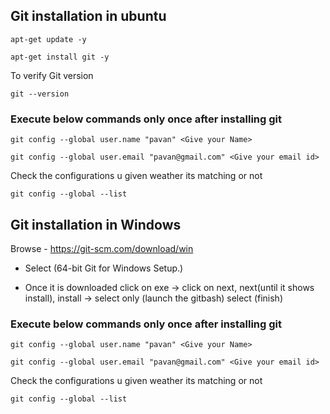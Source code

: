
## Git installation in ubuntu
 
 ```
 apt-get update -y
 ```
 ```
 apt-get install git -y
 ```
 To verify Git version 
 
 ```
 git --version 
 ```
### Execute below commands only once after installing git

```
git config --global user.name "pavan" <Give your Name>
```
```
git config --global user.email "pavan@gmail.com" <Give your email id>
```

Check the configurations u given weather its matching or not 
```
git config --global --list
```



## Git installation in Windows

Browse - https://git-scm.com/download/win

- Select (64-bit Git for Windows Setup.) 

- Once it is downloaded click on exe -> click on next, next(until it shows install), install -> select only (launch the gitbash) select (finish)

### Execute below commands only once after installing git


```
git config --global user.name "pavan" <Give your Name>
```
```
git config --global user.email "pavan@gmail.com" <Give your email id>
```

Check the configurations u given weather its matching or not 
```
git config --global --list
```

